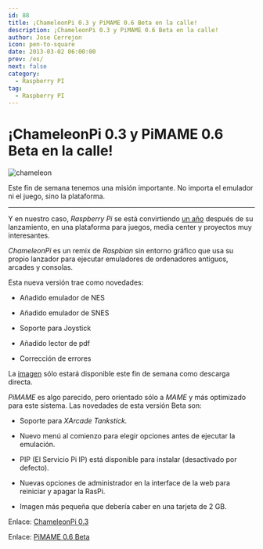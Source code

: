 ```yaml
---
id: 88
title: ¡ChameleonPi 0.3 y PiMAME 0.6 Beta en la calle!
description: ¡ChameleonPi 0.3 y PiMAME 0.6 Beta en la calle!
author: Jose Cerrejon
icon: pen-to-square
date: 2013-03-02 06:00:00
prev: /es/
next: false
category:
  - Raspberry PI
tag:
  - Raspberry PI
---
```


# ¡ChameleonPi 0.3 y PiMAME 0.6 Beta en la calle!

![chameleon](/images/chameleon.jpg)

Este fin de semana tenemos una misión importante. No importa el emulador ni el juego, sino la plataforma.

- - -
Y en nuestro caso, *Raspberry Pi* se está convirtiendo [un año](http://www.raspberrypi.org/archives/3375) después de su lanzamiento, en una plataforma para juegos, media center y proyectos muy interesantes.

*ChameleonPi* es un remix de *Raspbian* sin entorno gráfico que usa su propio lanzador para ejecutar emuladores de ordenadores antiguos, arcades y consolas.

Esta nueva versión trae como novedades:

* Añadido emulador de NES

* Añadido emulador de SNES

* Soporte para Joystick

* Añadido lector de pdf

* Corrección de errores

La [imagen](http://chameleon.enging.com/chameleon.v03.img.bz2) sólo estará disponible este fin de semana como descarga directa.

*PiMAME* es algo parecido, pero orientado sólo a *MAME* y más optimizado para este sistema. Las novedades de esta versión Beta son:

* Soporte para *XArcade Tankstick.*

* Nuevo menú al comienzo para elegir opciones antes de ejecutar la emulación.

* PIP (El Servicio Pi IP) está disponible para instalar (desactivado por defecto).

* Nuevas opciones de administrador en la interface de la web para reiniciar y apagar la RasPi.
 
* Imagen más pequeña que debería caber en una tarjeta de 2 GB.

Enlace: [ChameleonPi 0.3](http://chameleon.enging.com/?q=node/68)

Enlace: [PiMAME 0.6 Beta](http://blog.sheasilverman.com/pimame-raspberry-pi-os-download/)